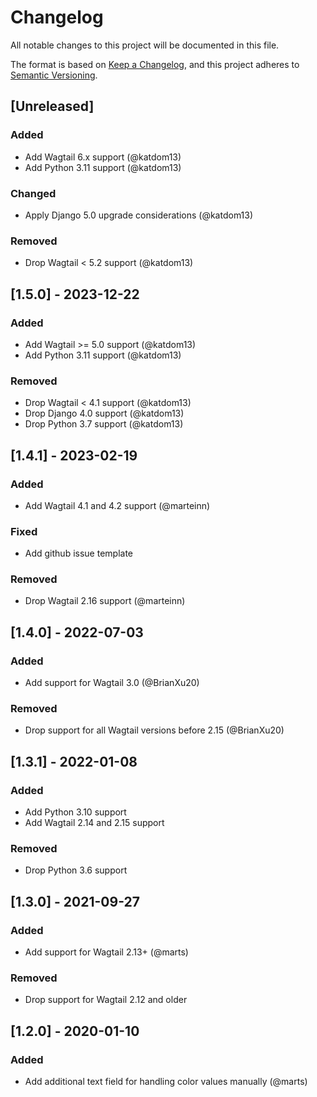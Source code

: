 # Changelog
All notable changes to this project will be documented in this file.

The format is based on [Keep a Changelog](https://keepachangelog.com/en/1.0.0/),
and this project adheres to [Semantic Versioning](https://semver.org/spec/v2.0.0.html).

## [Unreleased]

### Added
- Add Wagtail 6.x support (@katdom13)
- Add Python 3.11 support (@katdom13)

### Changed
- Apply Django 5.0 upgrade considerations (@katdom13)

### Removed
- Drop Wagtail < 5.2 support (@katdom13)

## [1.5.0] - 2023-12-22
### Added
- Add Wagtail >= 5.0 support (@katdom13)
- Add Python 3.11 support (@katdom13)

### Removed
- Drop Wagtail < 4.1 support (@katdom13)
- Drop Django 4.0 support (@katdom13)
- Drop Python 3.7 support (@katdom13)

## [1.4.1] - 2023-02-19
### Added
- Add Wagtail 4.1 and 4.2 support (@marteinn)

### Fixed
- Add github issue template

### Removed
- Drop Wagtail 2.16 support (@marteinn)

## [1.4.0] - 2022-07-03
### Added
- Add support for Wagtail 3.0 (@BrianXu20)

### Removed
- Drop support for all Wagtail versions before 2.15 (@BrianXu20)

## [1.3.1] - 2022-01-08
### Added
- Add Python 3.10 support
- Add Wagtail 2.14 and 2.15 support

### Removed
- Drop Python 3.6 support

## [1.3.0] - 2021-09-27
### Added
- Add support for Wagtail 2.13+ (@marts)

### Removed
- Drop support for Wagtail 2.12 and older

## [1.2.0] - 2020-01-10
### Added
- Add additional text field for handling color values manually (@marts)
